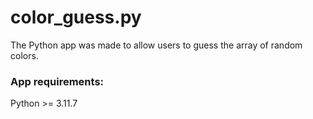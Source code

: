 # color_guess.py
The Python app was made to allow users to guess the array of random colors.

### App requirements:
Python >= 3.11.7
